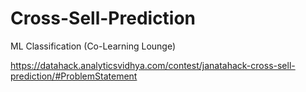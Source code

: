 # Cross-Sell-Prediction
ML Classification (Co-Learning Lounge)

https://datahack.analyticsvidhya.com/contest/janatahack-cross-sell-prediction/#ProblemStatement
